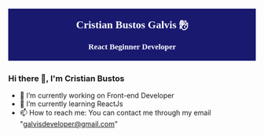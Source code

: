 
![Presentation](https://github.com/GalvisDeveloper/GalvisDeveloper/blob/main/Header.png?raw=true)

### Hi there 👋, I'm Cristian Bustos

- 🔭 I’m currently working on Front-end Developer
- 🌱 I’m currently learning ReactJs
- 📫 How to reach me: You can contact me through my email "galvisdeveloper@gmail.com"
